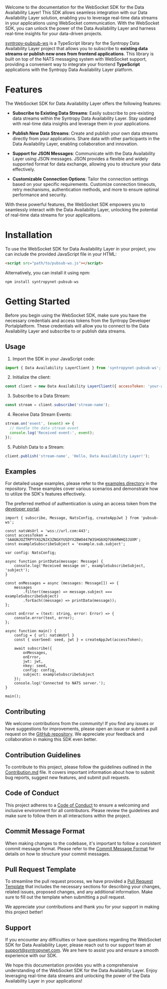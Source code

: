 Welcome to the documentation for the WebSocket SDK for the Data Availability Layer! This SDK allows seamless integration with our Data Availability Layer solution, enabling you to leverage real-time data streams in your applications using WebSocket communication. With the WebSocket SDK, you can unlock the power of the Data Availability Layer and harness real-time insights for your data-driven projects.

[syntropy-pubsub-ws](https://github.com/SyntropyNet/pubsub-ws) is a TypeScript library for the Syntropy Data Availability Layer project that allows you to subscribe to **existing data streams or publish new ones from frontend applications**. This library is built on top of the NATS messaging system with WebSocket support, providing a convenient way to integrate your frontend **TypeScript** applications with the Syntropy Data Availability Layer platform.

# Features

The WebSocket SDK for Data Availability Layer offers the following features:

- **Subscribe to Existing Data Streams**: Easily subscribe to pre-existing data streams within the Syntropy Data Availability Layer. Stay updated with real-time data insights and leverage them in your applications.

- **Publish New Data Streams**: Create and publish your own data streams directly from your applications. Share data with other participants in the Data Availability Layer, enabling collaboration and innovation.

- **Support for JSON Messages**: Communicate with the Data Availability Layer using JSON messages. JSON provides a flexible and widely supported format for data exchange, allowing you to structure your data effectively.

- **Customizable Connection Options**: Tailor the connection settings based on your specific requirements. Customize connection timeouts, retry mechanisms, authentication methods, and more to ensure optimal performance and security.

With these powerful features, the WebSocket SDK empowers you to seamlessly interact with the Data Availability Layer, unlocking the potential of real-time data streams for your applications.

# Installation

To use the WebSocket SDK for Data Availability Layer in your project, you can include the provided JavaScript file in your HTML:

```html
<script src="path/to/pubsub-ws.js"></script>
```

Alternatively, you can install it using npm:

```shell
npm install syntropynet-pubsub-ws
```

# Getting Started

Before you begin using the WebSocket SDK, make sure you have the necessary credentials and access tokens from the Syntropy Developer Portalplatform. These credentials will allow you to connect to the Data Availability Layer and subscribe to or publish data streams.

## Usage

1. Import the SDK in your JavaScript code:

```javascript
import { Data Availability LayerClient } from 'syntropynet-pubsub-ws';
```

2. Initialize the client:

```javascript
const client = new Data Availability LayerClient({ accessToken: 'your-access-token', privateKey: 'your-private-key' });
```

3. Subscribe to a Data Stream:

```javascript
const stream = client.subscribe('stream-name');
```

4. Receive Data Stream Events:

```javascript
stream.on('event', (event) => {
  // Handle the data stream event
  console.log('Received event:', event);
});
```

5. Publish Data to a Stream:

```javascript
client.publish('stream-name', 'Hello, Data Availability Layer!');
```

## Examples

For detailed usage examples, please refer to the [examples directory](https://github.com/SyntropyNet/pubsub-ws/examples) in the repository. These examples cover various scenarios and demonstrate how to utilize the SDK's features effectively.

The preferred method of authentication is using an access token from the [developer portal](https://developer-portal.syntropynet.com/).

```Text TypeScript
import { subscribe, Message, NatsConfig, createAppJwt } from 'pubsub-ws';

const natsWsUrl = 'wss://url.com:443';
const accessToken = 'SAAGNJOZTRPYYXG2NJX3ZNGXYUSDYX2BWO447W3SHG6XQ7U66RWHQ3JUXM';
const exampleSubscribeSubject = 'example.sub.subject';

var config: NatsConfig;

async function printData(message: Message) {
    console.log('Received message on', exampleSubscribeSubject, 'subject');
}

const onMessages = async (messages: Message[]) => {
    messages
        .filter((message) => message.subject === exampleSubscribeSubject)
        .forEach((message) => printData(message));
};

const onError = (text: string, error: Error) => {
    console.error(text, error);
};

async function main() {
    config = { url: natsWsUrl }
    const { userSeed: seed, jwt } = createAppJwt(accessToken);

    await subscribe({
        onMessages,
        onError,
        jwt: jwt,
        nkey: seed,
        config: config,
        subject: exampleSubscribeSubject
    });
    console.log('Connected to NATS server.');
}

main();
```

## Contributing

We welcome contributions from the community! If you find any issues or have suggestions for improvements, please open an issue or submit a pull request on the [GitHub repository](https://github.com/SyntropyNet/pubsub-python). We appreciate your feedback and collaboration in making this SDK even better. 

## Contribution Guidelines

To contribute to this project, please follow the guidelines outlined in the [Contribution.md](CONTRIBUTING.md) file. It covers important information about how to submit bug reports, suggest new features, and submit pull requests.

## Code of Conduct
This project adheres to a [Code of Conduct](CODE_OF_CONDUCT.md) to ensure a welcoming and inclusive environment for all contributors. Please review the guidelines and make sure to follow them in all interactions within the project.

## Commit Message Format
When making changes to the codebase, it's important to follow a consistent commit message format. Please refer to the [Commit Message Format](commit-template.md) for details on how to structure your commit messages.

## Pull Request Template
To streamline the pull request process, we have provided a [Pull Request Template](pull-request-template.md) that includes the necessary sections for describing your changes, related issues, proposed changes, and any additional information. Make sure to fill out the template when submitting a pull request.

We appreciate your contributions and thank you for your support in making this project better!

## Support

If you encounter any difficulties or have questions regarding the WebSocket SDK for Data Availability Layer, please reach out to our support team at support@syntropynet.com. We are here to assist you and ensure a smooth experience with our SDK.

We hope this documentation provides you with a comprehensive understanding of the WebSocket SDK for the Data Availability Layer. Enjoy leveraging real-time data streams and unlocking the power of the Data Availability Layer in your applications!